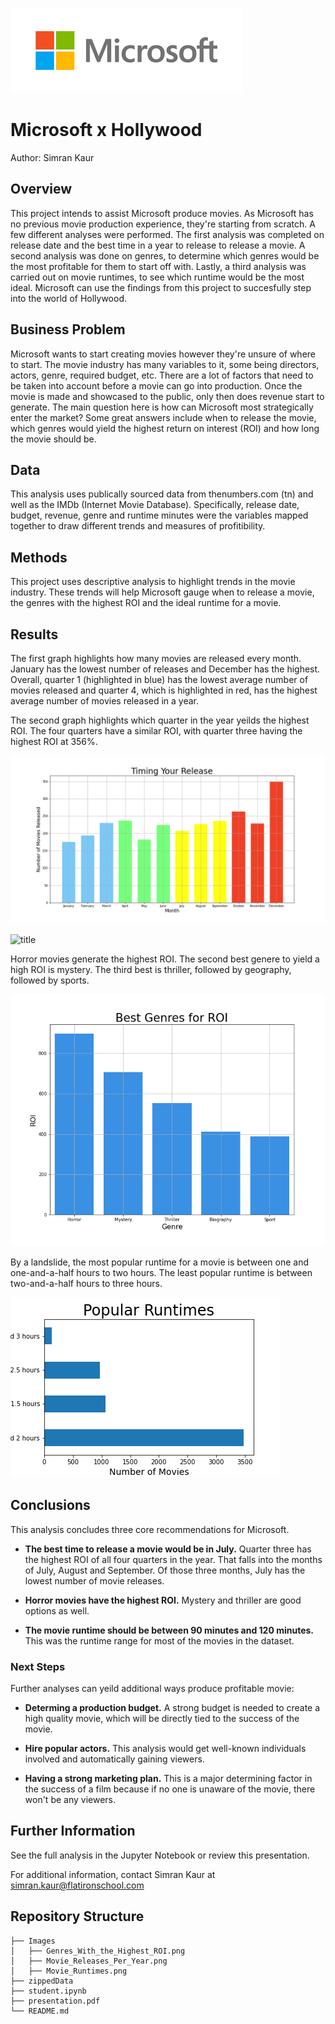 ![title](Images/logo.png)

# Microsoft x Hollywood

Author: Simran Kaur

## Overview

This project intends to assist Microsoft produce movies. As Microsoft has no previous movie production experience, they're starting from scratch. A few different analyses were performed. The first analysis was completed on release date and the best time in a year to release to release a movie. A second analysis was done on genres, to determine which genres would be the most profitable for them to start off with. Lastly, a third analysis was carried out on movie runtimes, to see which runtime would be the most ideal. Microsoft can use the findings from this project to succesfully step into the world of Hollywood.

## Business Problem

Microsoft wants to start creating movies however they're unsure of where to start. The movie industry has many variables to it, some being directors, actors, genre, required budget, etc. There are a lot of factors that need to be taken into account before a movie can go into production. Once the movie is made and showcased to the public, only then does revenue start to generate. The main question here is how can Microsoft most strategically enter the market? Some great answers include when to release the movie, which genres would yield the highest return on interest (ROI) and how long the movie should be.

## Data

This analysis uses publically sourced data from thenumbers.com (tn) and well as the IMDb (Internet Movie Database). Specifically, release date, budget, revenue, genre and runtime minutes were the variables mapped together to draw different trends and measures of profitibility.

## Methods

This project uses descriptive analysis to highlight trends in the movie industry. These trends will help Microsoft gauge when to release a movie, the genres with the highest ROI and the ideal runtime for a movie. 

## Results

The first graph highlights how many movies are released every month. January has the lowest number of releases and December has the highest. Overall, quarter 1 (highlighted in blue) has the lowest average number of movies released and quarter 4, which is highlighted in red, has the highest average number of movies released in a year. 

The second graph highlights which quarter in the year yeilds the highest ROI. The four quarters have a similar ROI, with quarter three having the highest ROI at 356%. 

![title](Images/Movie_Releases_Per_Year.png) 

![title](Images/Movie_Releases_&_Year.png)

Horror movies generate the highest ROI. The second best genere to yield a high ROI is mystery. The third best is thriller, followed by geography, followed by sports. 

![title](Images/Genres_With_the_Highest_ROI.png)

By a landslide, the most popular runtime for a movie is between one and one-and-a-half hours to two hours. The least popular runtime is between two-and-a-half hours to three hours. 

![title](Images/Movie_Runtimes.png) 

## Conclusions

This analysis concludes three core recommendations for Microsoft. 

- **The best time to release a movie would be in July.** Quarter three has the highest ROI of all four quarters in the year. That falls into the months of July, August and September. Of those three months, July has the lowest number of movie releases. 

- **Horror movies have the highest ROI.** Mystery and thriller are good options as well. 

- **The movie runtime should be between 90 minutes and 120 minutes.** This was the runtime range for most of the movies in the dataset. 

### Next Steps

Further analyses can yeild additional ways produce profitable movie:

- **Determing a production budget.** A strong budget is needed to create a high quality movie, which will be directly tied to the success of the movie. 

- **Hire popular actors.** This analysis would get well-known individuals involved and automatically gaining viewers. 

- **Having a strong marketing plan.** This is a major determining factor in the success of a film because if no one is unaware of the movie, there won't be any viewers. 

## Further Information

See the full analysis in the Jupyter Notebook or review this presentation.

For additional information, contact Simran Kaur at simran.kaur@flatironschool.com

## Repository Structure
```
├── Images
│   ├── Genres_With_the_Highest_ROI.png
│   ├── Movie_Releases_Per_Year.png
│   ├── Movie_Runtimes.png
├── zippedData
├── student.ipynb
├── presentation.pdf
└── README.md
```
